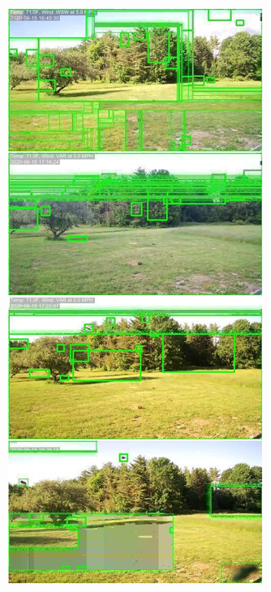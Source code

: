 ![20200615-161920-164925](in/20200615/20200615-161920-164925_0_.jpg)
![20200615-164930-171935](in/20200615/20200615-164930-171935_0_.jpg)
![20200615-171940-174945](in/20200615/20200615-171940-174945_0_.jpg)
![20200615-174950-181955](in/20200615/20200615-174950-181955_0_.jpg)
